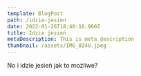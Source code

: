 ```yaml
---
template: BlogPost
path: /idzie-jesien
date: 2022-01-26T18:40:16.900Z
title: Idzie jesień
metaDescription: This is meta description
thumbnail: /assets/IMG_0248.jpeg
---
```

No i idzie jesień jak to możliwe?
